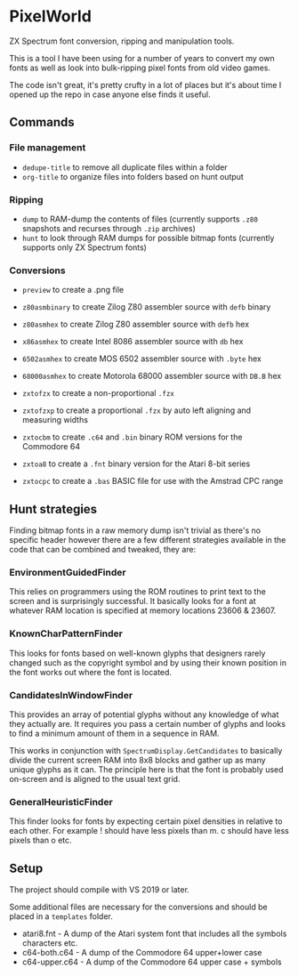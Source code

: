 # PixelWorld

ZX Spectrum font conversion, ripping and manipulation tools.

This is a tool I have been using for a number of years to convert my own fonts as well as look into bulk-ripping pixel fonts from old video games.

The code isn't great, it's pretty crufty in a lot of places but it's about time I opened up the repo in case anyone else finds it useful.

## Commands

### File management

- `dedupe-title` to remove all duplicate files within a folder
- `org-title` to organize files into folders based on hunt output

### Ripping

- `dump` to RAM-dump the contents of files (currently supports `.z80` snapshots and recurses through `.zip` archives)
- `hunt` to look through RAM dumps for possible bitmap fonts (currently supports only ZX Spectrum fonts)

### Conversions

- `preview` to create a .png file

- `z80asmbinary` to create Zilog Z80 assembler source with `defb` binary
- `z80asmhex` to create Zilog Z80 assembler source with `defb` hex
- `x86asmhex` to create Intel 8086 assembler source with `db` hex
- `6502asmhex` to create MOS 6502 assembler source with `.byte` hex
- `68000asmhex` to create Motorola 68000 assembler source with `DB.B` hex

- `zxtofzx` to create a non-proportional `.fzx`
- `zxtofzxp` to create a proportional `.fzx` by auto left aligning and measuring widths
- `zxtocbm` to create `.c64` and `.bin` binary ROM versions for the Commodore 64
- `zxtoa8` to create a `.fnt` binary version for the Atari 8-bit series
- `zxtocpc` to create a `.bas` BASIC file for use with the Amstrad CPC range

## Hunt strategies

Finding bitmap fonts in a raw memory dump isn't trivial as there's no specific header however there are a few different strategies available in the code that can be combined and tweaked, they are:

### EnvironmentGuidedFinder

This relies on programmers using the ROM routines to print text to the screen and is surprisingly successful. It basically looks for a font at whatever RAM location is specified at memory locations 23606 & 23607.

### KnownCharPatternFinder

This looks for fonts based on well-known glyphs that designers rarely changed such as the copyright symbol and by using their known position in the font works out where the font is located.

### CandidatesInWindowFinder

This provides an array of potential glyphs without any knowledge of what they actually are. It requires you pass a certain number of glyphs and looks to find a minimum amount of them in a sequence in RAM.

This works in conjunction with `SpectrumDisplay.GetCandidates` to basically divide the current screen RAM into 8x8 blocks and gather up as many unique glyphs as it can. The principle here is that the font is probably used on-screen and is aligned to the usual text grid.

### GeneralHeuristicFinder

This finder looks for fonts by expecting certain pixel densities in relative to each other. For example ! should have less pixels than m. c should have less pixels than o etc.

## Setup

The project should compile with VS 2019 or later.

Some additional files are necessary for the conversions and should be placed in a `templates` folder.

- atari8.fnt - A dump of the Atari system font that includes all the symbols characters etc.
- c64-both.c64 - A dump of the Commodore 64 upper+lower case
- c64-upper.c64 - A dump of the Commodore 64 upper case + symbols
